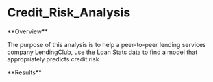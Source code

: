 # Credit_Risk_Analysis

<p>**Overview**<p>
<p> The purpose of this analysis is to help a peer-to-peer lending services company LendingClub, use the Loan Stats data to find a model that appropriately predicts credit risk <p>
  
<p> **Results**<p>

  
